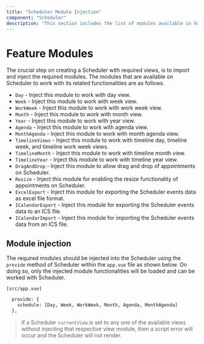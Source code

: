 ```yaml
---
title: "Scheduler Module Injection"
component: "Scheduler"
description: "This section includes the list of modules available in VueJS Scheduler and also explains how to inject it in application to use specific functionalities."
---
```


# Feature Modules

The crucial step on creating a Scheduler with required views, is to import and inject the required modules. The modules that are available on Scheduler to work with its related functionalities are as follows.

* `Day` - Inject this module to work with day view.
* `Week` - Inject this module to work with week view.
* `WorkWeek` - Inject this module to work with work week view.
* `Month` - Inject this module to work with month view.
* `Year` - Inject this module to work with year view.
* `Agenda` - Inject this module to work with agenda view.
* `MonthAgenda` - Inject this module to work with month agenda view.
* `TimelineViews` - Inject this module to work with timeline day, timeline week, and timeline work week views.
* `TimelineMonth` - Inject this module to work with timeline month view.
* `TimelineYear` - Inject this module to work with timeline year view.
* `DragAndDrop` - Inject this module to allow drag and drop of appointments on Scheduler.
* `Resize` - Inject this module for enabling the resize functionality of appointments on Scheduler.
* `ExcelExport` - Inject this module for exporting the Scheduler events data as excel file format.
* `ICalendarExport` - Inject this module for exporting the Scheduler events data to an ICS file.
* `ICalendarImport` - Inject this module for importing the Scheduler events data from an ICS file.

## Module injection

The required modules should be injected into the Scheduler using the `provide` method of Scheduler within the `app.vue` file as shown below. On doing so, only the injected module functionalities will be loaded and can be worked with Scheduler.

`[src/app.vue]`

```html
  provide: {
    schedule: [Day, Week, WorkWeek, Month, Agenda, MonthAgenda]
  },
```

> If a Scheduler `currentView` is set to any one of the available views without injecting that respective view module, then a script error will occur and the Scheduler will not render.